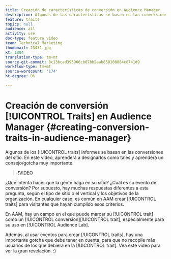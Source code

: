 ```yaml
---
title: Creación de características de conversión en Audience Manager
description: Algunas de las características se basan en las conversiones en el sitio. En este vídeo, aprenderá a designarlos como tales y aprenderá un consejo/gotcha muy importante.
feature: traits
topics: null
audience: all
activity: use
doc-type: feature video
team: Technical Marketing
thumbnail: 23431.jpg
kt: 1804
translation-type: tm+mt
source-git-commit: 8c13bcad395966cb07bb2aab850108884c8741d9
workflow-type: tm+mt
source-wordcount: '174'
ht-degree: 0%

---
```



# Creación de conversión [!UICONTROL Traits] en Audience Manager {#creating-conversion-traits-in-audience-manager}

Algunos de los [!UICONTROL traits] informes se basan en las conversiones del sitio. En este vídeo, aprenderá a designarlos como tales y aprenderá un consejo/gotcha muy importante.

>[!VIDEO](https://video.tv.adobe.com/v/23431/?quality=12)

¿Qué intenta hacer que la gente haga en su sitio? ¿Cuál es su evento de conversión? Por supuesto, hay muchas respuestas diferentes a esta pregunta, según el tipo de sitio o el vertical y los objetivos de la organización. En cualquier caso, es común en AAM crear [!UICONTROL traits] para visitantes que hayan cumplido esos criterios.

En AAM, hay un campo en el que puede marcar su [!UICONTROL trait] como un [!UICONTROL conversion][!UICONTROL trait], especialmente para su uso en [!UICONTROL Audience Lab].

Además, al usar eventos para crear [!UICONTROL traits], hay una importante gotcha que debe tener en cuenta, para que no recopile más usuarios de los que debiera en la [!UICONTROL trait]. Vea este vídeo para ver la gran revelación. :)

